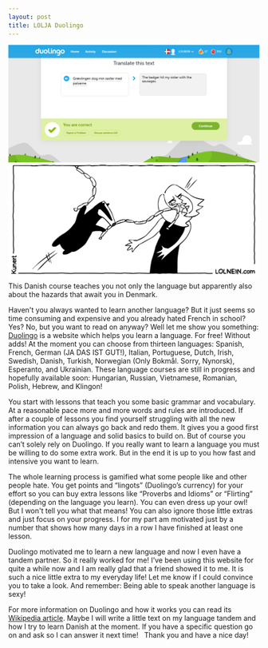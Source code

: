 ```yaml
---
layout: post
title: LOLJA Duolingo
---
```


![‘Grævlingen slog min søster med pølserne.’ → ‘The badger hit my sister with the sausages.’](/images/duolingo_badgersausages.png)
This Danish course teaches you not only the language but apparently also about the hazards that await you in Denmark.



Haven't you always wanted to learn another language? But it just seems so time consuming and expensive and you already hated French in school? Yes? No, but you want to read on anyway? Well let me show you something:
[Duolingo](https://www.duolingo.com/) is a website which helps you learn a language. For free! Without adds! At the moment you can choose from thirteen languages: 
Spanish, French, German (JA DAS IST GUT!), Italian, Portuguese, Dutch, Irish, Swedish, Danish, Turkish, Norwegian (Only Bokmål. Sorry, Nynorsk), Esperanto, and Ukrainian. These language courses are still in progress and hopefully available soon: Hungarian, Russian, Vietnamese, Romanian, Polish, Hebrew, and Klingon!

You start with lessons that teach you some basic grammar and vocabulary. At a reasonable pace more and more words and rules are introduced. If after a couple of lessons you find yourself struggling with all the new information you can always go back and redo them. It gives you a good first impression of a language and solid basics to build on. But of course you can’t solely rely on Duolingo. If you really want to learn a language you must be willing to do some extra work. But in the end it is up to you how fast and intensive you want to learn.

The whole learning process is gamified what some people like and other people hate. You get points and “lingots” (Duolingo’s currency) for your effort so you can buy extra lessons like “Proverbs and Idioms” or “Flirting” (depending on the language you learn). You can even dress up your owl! But I won't tell you what that means! You can also ignore those little extras and just focus on your progress. I for my part am motivated just by a number that shows how many days in a row I have finished at least one lesson.
 
Duolingo motivated me to learn a new language and now I even have a tandem partner. So it really worked for me! I’ve been using this website for quite a while now and I am really glad that a friend showed it to me. It is such a nice little extra to my everyday life! Let me know if I could convince you to take a look. And remember: Being able to speak another language is sexy!

For more information on Duolingo and how it works you can read its [Wikipedia article](https://en.wikipedia.org/wiki/Duolingo).
Maybe I will write a little text on my language tandem and how I try to learn Danish at the moment. If you have a specific question go on and ask so I can answer it next time!
 
Thank you and have a nice day!
